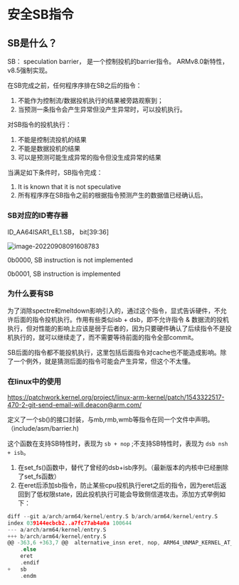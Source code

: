 # 安全SB指令

## SB是什么？

SB： speculation barrier， 是一个控制投机的barrier指令。 ARMv8.0新特性，v8.5强制实现。

在SB完成之前，任何程序序排在SB之后的指令：

1. 不能作为控制流/数据投机执行的结果被旁路观察到；
2. 当预测一条指令会产生异常但没产生异常时，可以投机执行。

对SB指令的投机执行：

1. 不能是控制流投机的结果     
2. 不能是数据投机的结果
3. 可以是预测可能生成异常的指令但没生成异常的结果

当满足如下条件时，SB指令完成：

1. It is known that it is not speculative
2. 所有程序序在SB指令之前的根据指令预测产生的数据值已经确认后。

### SB对应的ID寄存器

ID_AA64ISAR1_EL1.SB， bit[39:36]

![image-20220908091608783](C:\Users\h00424781\AppData\Roaming\Typora\typora-user-images\image-20220908091608783.png)

0b0000,  SB instruction is not implemented

0b0001,  SB instruction is implemented

### 为什么要有SB

为了消除spectre和meltdown影响引入的，通过这个指令，显式告诉硬件，不允许后面的指令投机执行。作用有些类似isb + dsb，即不允许指令 & 数据流的投机执行，但对性能的影响上应该是弱于后者的，因为只要硬件确认了后续指令不是投机执行的，就可以继续走了，而不需要等待前面的指令全部commit。

SB后面的指令都不能投机执行，这里包括后面指令对cache也不能造成影响。除了一个例外，就是猜测后面的指令可能会产生异常，但这个不太懂。

### 在linux中的使用

https://patchwork.kernel.org/project/linux-arm-kernel/patch/1543322517-470-2-git-send-email-will.deacon@arm.com/

定义了一个sb()的接口封装，与mb,rmb,wmb等指令在同一个文件中声明。（include/asm/barrier.h)

这个函数在支持SB特性时，表现为  `sb + nop` ;不支持SB特性时，表现为 `dsb nsh + isb`。

1. 在set_fs()函数中，替代了曾经的dsb+isb序列。（最新版本的内核中已经删除了set_fs函数）
2. 在eret后添加sb指令，防止某些cpu投机执行eret之后的指令，因为eret后返回到了低权限state，因此投机执行可能会导致侧信道攻击。添加方式举例如下：

``` c
diff --git a/arch/arm64/kernel/entry.S b/arch/arm64/kernel/entry.S
index 039144ecbcb2..a7fc77ab4a0a 100644
--- a/arch/arm64/kernel/entry.S
+++ b/arch/arm64/kernel/entry.S
@@ -363,6 +363,7 @@  alternative_insn eret, nop, ARM64_UNMAP_KERNEL_AT_EL0
 	.else
 	eret
 	.endif
+	sb
 	.endm
```